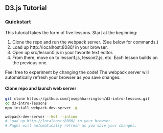 ## D3.js Tutorial ##

### Quickstart ###
This tutorial takes the form of five lessons. Start at the beginning:
 1. Clone the repo and run the webpack server. (See below for commands.)
 1. Load up http://localhost:8080/ in your browser.
 2. Open up src/lesson0.js in your favorite text editor.
 3. From there, move on to lesson1.js, lesson2.js, etc. Each lesson builds on the previous one.
 
Feel free to experiment by changing the code! The webpack server will automatically refresh your
browser as you save changes.


#### Clone repo and launch web server ####
```bash
git clone https://github.com/josephharrington/d3-intro-lessons.git
cd d3-intro-lessons
npm install webpack-dev-server -g

webpack-dev-server --hot --inline
# Load up http://localhost:8080/ in your browser.
# Pages will automatically refresh as you save your changes.
```
